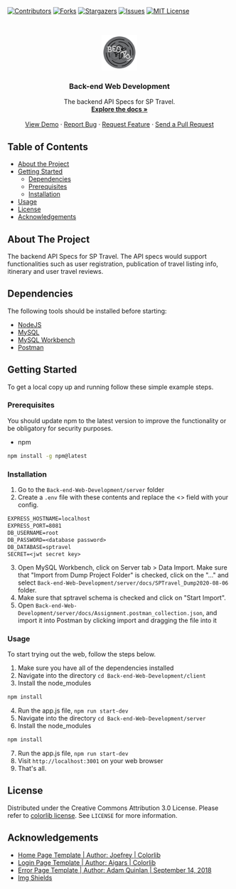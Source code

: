 [![Contributors][contributors-shield]][contributors-url]
[![Forks][forks-shield]][forks-url]
[![Stargazers][stars-shield]][stars-url]
[![Issues][issues-shield]][issues-url]
[![MIT License][license-shield]][license-url]

<br />
<p align="center">
  <a href="https://github.com/ISnackable/Back-end-Web-Development/">
    <img src="./logo.png" alt="Logo" width="80" height="80">
  </a>

  <h3 align="center">Back-end Web Development</h3>

  <p align="center">
    The backend API Specs for SP Travel.
    <br />
    <a href="https://github.com/ISnackable/Back-end-Web-Development/"><strong>Explore the docs »</strong></a>
    <br />
    <br />
    <a href="https://github.com/ISnackable/Back-end-Web-Development/">View Demo</a>
    ·
    <a href="https://github.com/ISnackable/Back-end-Web-Development/issues">Report Bug</a>
    ·
    <a href="https://github.com/ISnackable/Back-end-Web-Development/issues">Request Feature</a>
    ·
    <a href="https://github.com/ISnackable/Back-end-Web-Development/pulls">Send a Pull Request</a>
  </p>
</p>

## Table of Contents

* [About the Project](#about-the-project)
* [Getting Started](#getting-started)
  * [Dependencies](#dependencies)
  * [Prerequisites](#prerequisites)
  * [Installation](#installation)
* [Usage](#usage)
* [License](#license)
* [Acknowledgements](#acknowledgements)

## About The Project

The backend API Specs for SP Travel. The API specs would support functionalities such as user registration, publication of travel listing info, itinerary and user travel reviews. 

## Dependencies
The following tools should be installed before starting:
* [NodeJS](https://nodejs.org/en/)
* [MySQL](https://www.mysql.com/)
* [MySQL Workbench](https://dev.mysql.com/downloads/workbench/)
* [Postman](https://www.postman.com/)

## Getting Started

To get a local copy up and running follow these simple example steps.

### Prerequisites

You should update npm to the latest version to improve the functionality or be obligatory for security purposes.
* npm
```sh
npm install -g npm@latest
```

### Installation

1. Go to the `Back-end-Web-Development/server` folder
2. Create a `.env` file with these contents and replace the <> field with your config.
```
EXPRESS_HOSTNAME=localhost
EXPRESS_PORT=8081
DB_USERNAME=root
DB_PASSWORD=<database password>
DB_DATABASE=sptravel
SECRET=<jwt secret key>
```
3. Open MySQL Workbench, click on Server tab > Data Import. Make sure that "Import from Dump Project Folder" is checked, click on the "..." and select `Back-end-Web-Development/server/docs/SPTravel_Dump2020-08-06` folder. 
4. Make sure that sptravel schema is checked and click on "Start Import".
5. Open `Back-end-Web-Development/server/docs/Assignment.postman_collection.json`, and import it into Postman by clicking import and dragging the file into it

### Usage

To start trying out the web, follow the steps below.

1. Make sure you have all of the dependencies installed
2. Navigate into the directory `cd Back-end-Web-Development/client`
3. Install the node_modules
```sh
npm install
```
4. Run the app.js file, ```npm run start-dev```
5. Navigate into the directory `cd Back-end-Web-Development/server`
6. Install the node_modules
```sh
npm install
```
7. Run the app.js file, ```npm run start-dev```
8. Visit `http://localhost:3001` on your web browser
9. That's all.

## License

Distributed under the Creative Commons Attribution 3.0 License. Please refer to [colorlib license](https://colorlib.com/wp/licence/). See `LICENSE` for more information.

## Acknowledgements

- [Home Page Template | Author: Joefrey | Colorlib](https://colorlib.com/wp/template/traveland/)
- [Login Page Template | Author: Aigars | Colorlib](https://colorlib.com/wp/template/login-form-v10/)
- [Error Page Template | Author: Adam Quinlan | September 14, 2018](https://freefrontend.com/500-error-page-html-templates/)
- [Img Shields](https://shields.io/)

<!-- MARKDOWN LINKS & IMAGES -->
<!-- https://www.markdownguide.org/basic-syntax/#reference-style-links -->
[contributors-shield]: https://img.shields.io/github/contributors/ISnackable/Back-end-Web-Development.svg?style=flat-square
[contributors-url]: https://github.com/ISnackable/Back-end-Web-Development/graphs/contributors
[forks-shield]: https://img.shields.io/github/forks/ISnackable/Back-end-Web-Development.svg?style=flat-square
[forks-url]: https://github.com/ISnackable/Back-end-Web-Development/network/members
[stars-shield]: https://img.shields.io/github/stars/ISnackable/Back-end-Web-Development.svg?style=flat-square
[stars-url]: https://github.com/ISnackable/Back-end-Web-Development/stargazers
[issues-shield]: https://img.shields.io/github/issues/ISnackable/Back-end-Web-Development.svg?style=flat-square
[issues-url]: https://github.com/ISnackable/Back-end-Web-Development/issues
[license-shield]: https://img.shields.io/github/license/ISnackable/Back-end-Web-Development.svg?style=flat-square
[license-url]: https://github.com/ISnackable/Back-end-Web-Development/blob/master/LICENSE.md